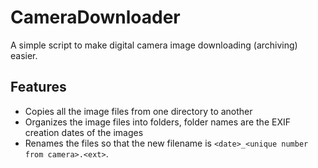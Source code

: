 # CameraDownloader
A simple script to make digital camera image downloading (archiving) easier.

## Features
* Copies all the image files from one directory to another
* Organizes the image files into folders, folder names are the EXIF creation dates of the images
* Renames the files so that the new filename is `<date>_<unique number from camera>.<ext>`.


